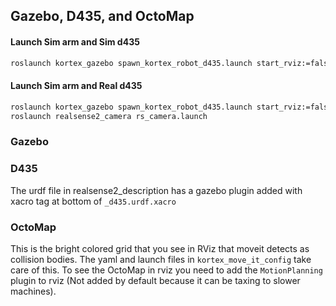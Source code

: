## Gazebo, D435, and OctoMap

#### Launch Sim arm and Sim d435
```bash
roslaunch kortex_gazebo spawn_kortex_robot_d435.launch start_rviz:=false arm:=gen3_lite gripper:=gen3_lite_2f sim_d435:=true
```

#### Launch Sim arm and Real d435
```bash
roslaunch kortex_gazebo spawn_kortex_robot_d435.launch start_rviz:=false arm:=gen3_lite gripper:=gen3_lite_2f sim_d435:=false
roslaunch realsense2_camera rs_camera.launch
```



### Gazebo


### D435
The urdf file in realsense2_description has a gazebo plugin added with xacro tag at bottom of `_d435.urdf.xacro`

### OctoMap
This is the bright colored grid that you see in RViz that moveit detects as collision bodies.
The yaml and launch files in `kortex_move_it_config` take care of this. To see the OctoMap in rviz you need to add the `MotionPlanning` plugin to rviz (Not added by default because it can be taxing to slower machines).
